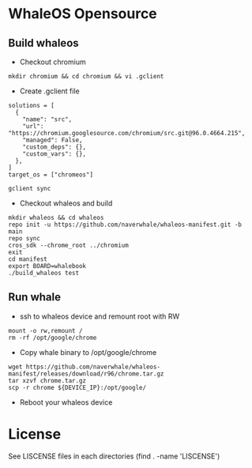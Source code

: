 # WhaleOS Opensource

## Build whaleos
- Checkout chromium
```
mkdir chromium && cd chromium && vi .gclient
```
- Create .gclient file
```
solutions = [
  {
    "name": "src",
    "url": "https://chromium.googlesource.com/chromium/src.git@96.0.4664.215",
    "managed": False,
    "custom_deps": {},
    "custom_vars": {},
  },
]
target_os = ["chromeos"]
```
```
gclient sync
```
- Checkout whaleos and build
```
mkdir whaleos && cd whaleos
repo init -u https://github.com/naverwhale/whaleos-manifest.git -b main
repo sync
cros_sdk --chrome_root ../chromium
exit
cd manifest
export BOARD=whalebook
./build_whaleos test
```

## Run whale
- ssh to whaleos device and remount root with RW
```
mount -o rw,remount /
rm -rf /opt/google/chrome
```
- Copy whale binary to /opt/google/chrome
```
wget https://github.com/naverwhale/whaleos-manifest/releases/download/r96/chrome.tar.gz
tar xzvf chrome.tar.gz
scp -r chrome ${DEVICE_IP}:/opt/google/
```
- Reboot your whaleos device

# License
See LISCENSE files in each directories (find . -name 'LISCENSE')
